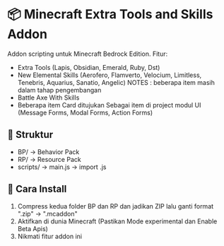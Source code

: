 # 📦 Minecraft Extra Tools and Skills Addon

Addon scripting untuk Minecraft Bedrock Edition.
Fitur:
- Extra Tools (Lapis, Obsidian, Emerald, Ruby, Dst)
- New Elemental Skills (Aerofero, Flamverto, Velocium, Limitless, Tenebris, Aquarius, Sanatio, Angelic) NOTES : beberapa item masih dalam tahap pengembangan
- Battle Axe With Skills
- Beberapa item Card ditujukan Sebagai item di project modul UI (Message Forms, Modal Forms, Action Forms)

## 📂 Struktur
- BP/ → Behavior Pack
- RP/ → Resource Pack
- scripts/ → main.js → import .js 

## 🚀 Cara Install
1. Compress kedua folder BP dan RP dan jadikan ZIP lalu ganti format ".zip" → ".mcaddon"
2. Aktifkan di dunia Minecraft (Pastikan Mode experimental dan Enable Beta Apis)
3. Nikmati fitur addon ini